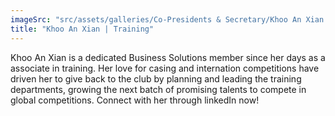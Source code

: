 ```yaml
---
imageSrc: "src/assets/galleries/Co-Presidents & Secretary/Khoo An Xian.png"
title: "Khoo An Xian | Training"
---
```

Khoo An Xian is a dedicated Business Solutions member since her days as a associate in training. Her love for casing and internation competitions have driven her to give back to the club by planning and leading the training departments, growing the next batch of promising talents to compete in global competitions. Connect with her through linkedIn now!